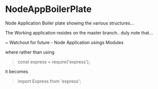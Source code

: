 # NodeAppBoilerPlate
Node Application Boiler plate showing the various structures... 

The Working application resides on the master branch.. 
duly note that... 

~ Watchout for future - Node Application  usings Modules 

where rather than using 

> const express = require('express');

it becomes 

> import Express from 'express';
